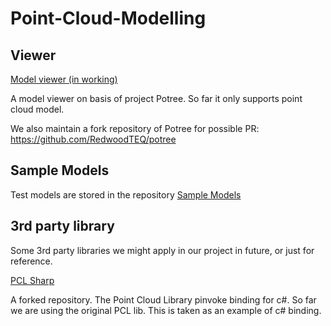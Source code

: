 # Point-Cloud-Modelling

## Viewer

[Model viewer (in working)](./app/model-viewer-web/)

A model viewer on basis of project Potree. So far it only supports point cloud model.

We also maintain a fork repository of Potree for possible PR: https://github.com/RedwoodTEQ/potree

## Sample Models

Test models are stored in the repository [Sample Models](https://github.com/RedwoodTEQ/sample-model)

## 3rd party library

Some 3rd party libraries we might apply in our project in future, or just for reference.

[PCL Sharp](https://github.com/RedwoodTEQ/PclSharp)

A forked repository. The Point Cloud Library pinvoke binding for c#.
So far we are using the original PCL lib. This is taken as an example of c# binding.
